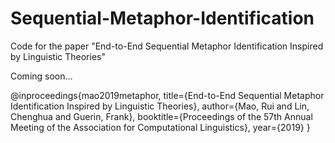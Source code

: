 # Sequential-Metaphor-Identification
Code for the paper "End-to-End Sequential Metaphor Identification Inspired by Linguistic Theories"

Coming soon...

@inproceedings{mao2019metaphor,
  title={End-to-End Sequential Metaphor Identification Inspired by Linguistic Theories},
  author={Mao, Rui and Lin, Chenghua and Guerin, Frank},
  booktitle={Proceedings of the 57th Annual Meeting of the Association for Computational Linguistics},
  year={2019}
}
